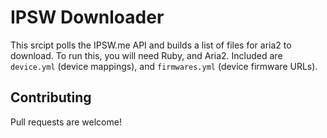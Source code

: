 # IPSW Downloader
This srcipt polls the IPSW.me API and builds a list of files for aria2 to download. To run this, you will need Ruby, and Aria2. Included are `device.yml` (device mappings), and `firmwares.yml` (device firmware URLs). 

## Contributing
Pull requests are welcome!
